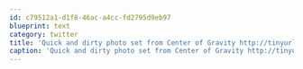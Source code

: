 ```yaml
---
id: c79512a1-d1f8-46ac-a4cc-fd2795d9eb97
blueprint: text
category: twitter
title: 'Quick and dirty photo set from Center of Gravity http://tinyurl.com/2cmrt77'
caption: 'Quick and dirty photo set from Center of Gravity http://tinyurl.com/2cmrt77'
---
```

